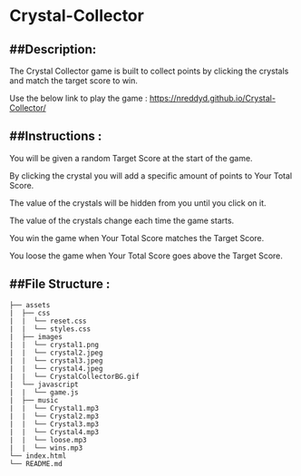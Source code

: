 # Crystal-Collector

##Description:
--------------

The Crystal Collector game is built to collect points by clicking the crystals and match the target score to win.

Use the below link to play the game : https://nreddyd.github.io/Crystal-Collector/

##Instructions :
--------------
You will be given a random Target Score at the start of the game.

By clicking the crystal you will add a specific amount of points to Your Total Score.

The value of the crystals will be hidden from you until you click on it.

The value of the crystals change each time the game starts.

You win the game when Your Total Score matches the Target Score.

You loose the game when Your Total Score goes above the Target Score.

##File Structure :
-------------------

```
├── assets
|  ├── css
|  |  └── reset.css
|  |  └── styles.css
|  ├── images
|  |  └── crystal1.png
|  |  └── crystal2.jpeg
|  |  └── crystal3.jpeg
|  |  └── crystal4.jpeg
|  |  └── CrystalCollectorBG.gif
|  └── javascript
|  |  └── game.js
|  ├── music
|  |  └── Crystal1.mp3
|  |  └── Crystal2.mp3
|  |  └── Crystal3.mp3
|  |  └── Crystal4.mp3
|  |  └── loose.mp3
|  |  └── wins.mp3
└── index.html
└── README.md
